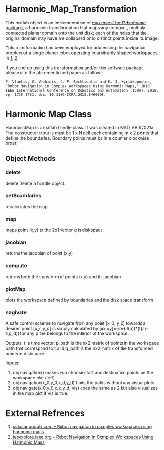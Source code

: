 # Harmonic_Map_Transformation

This matlab object is an implementation of [maxchaos' hntf2dsoftware package](https://github.com/maxchaos/hntf2d),
a harmonic transformation that maps any compact, multiply connected planar
domain onto the unit disk;
each of the holes that the original domain may have are collapsed onto
distinct points inside its image.

This transformation has been employed for addressing the navigation problem
of a single planar robot operating in arbitrarily shaped workspaces in 
[1](#org55c2b89), [2](#org6f2b086).

If you end up using this transformation and/or this software package,
please cite the aforementioned paper as follows:

    P. Vlantis, C. Vrohidis, C. P. Bechlioulis and K. J. Kyriakopoulos, "Robot Navigation in Complex Workspaces Using Harmonic Maps," 2018 IEEE International Conference on Robotics and Automation (ICRA), 2018, pp. 1726-1731, doi: 10.1109/ICRA.2018.8460695.

# Harmonic Map Class
HamronicMap is a matlab handle class. It was created in MATLAB R2021a. The constructor input is must be  1 x N cell each containing m x 2 points that define the boundaries. Boundary points must be in a counter clockwise order.
## Object Methods
### delete
delete	Delete a handle object.
### setBoundaries
recalculates the map
### map
maps point (x,y) to the 2x1 vector q is diskspace
### jacobian
returns the jacobian of point (x,y)
### compute
returns both the transform of points (x,y) and its jacobian
### plotMap
plots the workspace defined by boundaries and the disk space transform
### nagivate
A safe control scheme to navigate from any point [x_0; y_0]
towards a desired point [x_d;y_d] is simply calculated by 
[ux,uy]=-inv(J(p))*(f(p)-f(p_d)) for any p the belongs
to the interior of the workspace.

Outputs:
t is time vector,
p_path is the nx2 matrix of points in the workspace path that 
correspond to t 
and q_path is the nx2 matrix of the transformed points 
in diskspace.

Inputs: 
1. obj.navigation() makes you choose start and
destination points on the workspace plot (left).
2. obj.navigation(x_0,y_0,x_d,y_d) finds the paths without any
visual plots.
3. obj.navigate(x_0,y_0,x_d,y_d, vis) does the same as 2
but also visualizes in the map plot if vis is true.


# External Refrences 
1.  <a id="org55c2b89"></a> [scholar.google.com &#x2013; Robot navigation in complex workspaces using harmonic maps](https://scholar.google.com/citations?view_op=view_citation&hl=en&user=R5c4qS8AAAAJ&citation_for_view=R5c4qS8AAAAJ:u-x6o8ySG0sC)
2.  <a id="org6f2b086"></a> [ieeexplore.ieee.org &#x2013; Robot Navigation in Complex Workspaces Using Harmonic Maps](https://ieeexplore.ieee.org/abstract/document/8460695)
